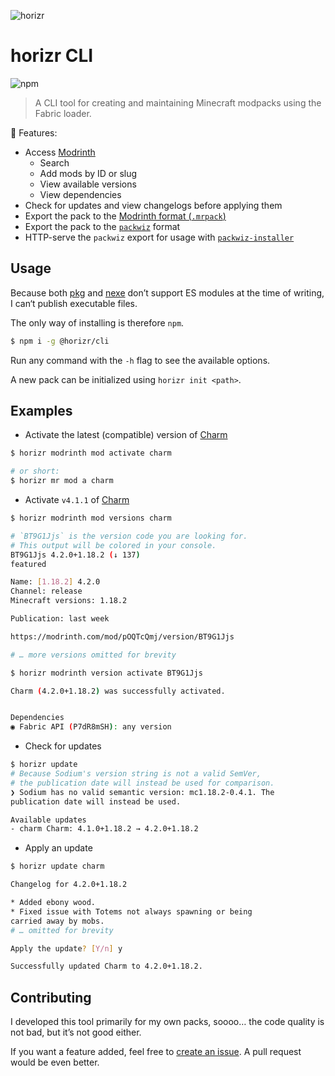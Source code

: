 ![horizr](https://github.com/horizr/art/raw/main/horizr-banner.jpg)

# horizr CLI
![npm](https://img.shields.io/npm/v/@horizr/cli?color=white&label=latest%20version&logoColor=red&style=flat-square)

> A CLI tool for creating and maintaining Minecraft modpacks using the Fabric loader.

🎉 Features:
- Access [Modrinth](https://modrinth.com/)
  - Search
  - Add mods by ID or slug
  - View available versions
  - View dependencies
- Check for updates and view changelogs before applying them
- Export the pack to the [Modrinth format (`.mrpack`)](https://docs.modrinth.com/docs/modpacks/format_definition/)
- Export the pack to the [`packwiz`](https://packwiz.infra.link/) format
- HTTP-serve the `packwiz` export for usage with [`packwiz-installer`](https://packwiz.infra.link/tutorials/installing/packwiz-installer/)

## Usage

Because both [pkg](https://github.com/vercel/pkg) and [nexe](https://github.com/nexe/nexe) don’t support ES modules at the time of writing,
I can‘t publish executable files.

The only way of installing is therefore `npm`.

```sh
$ npm i -g @horizr/cli
```

Run any command with the `-h` flag to see the available options.

A new pack can be initialized using `horizr init <path>`.

## Examples

- Activate the latest (compatible) version of [Charm](https://modrinth.com/mod/charm)
```sh
$ horizr modrinth mod activate charm

# or short:
$ horizr mr mod a charm
```

- Activate `v4.1.1` of [Charm](https://modrinth.com/mod/charm)
```sh
$ horizr modrinth mod versions charm

# `BT9G1Jjs` is the version code you are looking for.
# This output will be colored in your console.
BT9G1Jjs 4.2.0+1.18.2 (↓ 137)
featured

Name: [1.18.2] 4.2.0
Channel: release
Minecraft versions: 1.18.2

Publication: last week

https://modrinth.com/mod/pOQTcQmj/version/BT9G1Jjs

# … more versions omitted for brevity

$ horizr modrinth version activate BT9G1Jjs

Charm (4.2.0+1.18.2) was successfully activated.


Dependencies
◉ Fabric API (P7dR8mSH): any version

```

- Check for updates
```sh
$ horizr update
# Because Sodium's version string is not a valid SemVer,
# the publication date will instead be used for comparison.
❯ Sodium has no valid semantic version: mc1.18.2-0.4.1. The
publication date will instead be used.

Available updates
- charm Charm: 4.1.0+1.18.2 → 4.2.0+1.18.2
```

- Apply an update
```sh
$ horizr update charm

Changelog for 4.2.0+1.18.2

* Added ebony wood.
* Fixed issue with Totems not always spawning or being
carried away by mobs.
# … omitted for brevity

Apply the update? [Y/n] y

Successfully updated Charm to 4.2.0+1.18.2.
```

## Contributing

I developed this tool primarily for my own packs, soooo… the code quality is not bad, but it’s not good either.

If you want a feature added, feel free to [create an issue](https://github.com/horizr/cli/issues/new).
A pull request would be even better.
